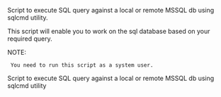 Script to execute SQL query against a local or remote MSSQL db using sqlcmd utility.

This script will enable you to work on the sql database based on your required query.

NOTE:

     You need to run this script as a system user.

 

Script to execute SQL query against a local or remote MSSQL db using sqlcmd utility